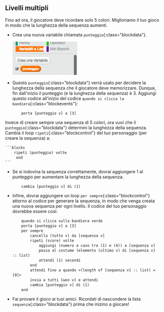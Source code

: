 ## Livelli multipli

Fino ad ora, il giocatore deve ricordare solo 5 colori. Miglioriamo il tuo gioco in modo che la lunghezza della sequenza aumenti.

+ Crea una nuova variabile chiamata `punteggio`{:class="blockdata"}.

	![screenshot](images/colour-score.png)

+ Questo `punteggio`{:class="blockdata"} verrà usato per decidere la lunghezza della sequenza che il giocatore deve memorizzare.  Dunque, fin dall'inizio il punteggio (e la lunghezza della sequenza) è 3. Aggiungi questo codice all'inizio del codice `quando si clicca la bandiera`{:class="blockevents"}:

	```blocks
		porta [punteggio v] a [3]
	```

Invece di creare sempre una sequenza di 5 colori, ora vuoi che il `punteggio`{:class="blockdata"} determini la lunghezza della sequenza. Cambia il loop `ripeti`{:class="blockcontrol"} del tuo personaggio (per creare la sequenza) a:

	```blocks
		ripeti (punteggio) volte
		 end
	```

+ Se si indovina la sequenza correttamente, dovrai aggiungere 1 al punteggio per aumentare la lunghezza della sequenza.

	```blocks
		cambia [punteggio v] di (1)
	```

+ Infine, dovrai aggiungere un loop `per sempre`{:class="blockcontrol"} attorno al codice per generare la sequenza, in modo che venga creata una nuova sequenza per ogni livello. Il codice del tuo personaggio dovrebbe essere così:

	```blocks
		quando si clicca sulla bandiera verde
		porta [punteggio v] a [3]
		per sempre
  			cancella (tutto v) da [sequenza v]
  			ripeti (score) volte
    			aggiungi (numero a caso tra (1) e (4)) a [sequenza v]
    			passa al costume (elemento (ultimo v) di [sequenza v] :: list)
    			attendi (1) secondi
  			end
  			attendi fino a quando <(length of [sequenza v] :: list) = [0]>
  			invia a tutti [won v] e attendi
  			cambia [punteggio v] di (1)
		end
	```

+ Fai provare il gioco ai tuoi amici. Ricordati di nascondere la lista `sequenza`{:class="blockdata"} prima che inizino a giocare!
